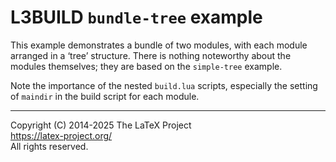 L3BUILD `bundle-tree` example
=================================================

This example demonstrates a bundle of two modules, with each module arranged in a ‘tree’
structure. There is nothing noteworthy about the modules themselves; they are based on the
`simple-tree` example.

Note the importance of the nested `build.lua` scripts, especially the setting of `maindir`
in the build script for each module.

-----

Copyright (C) 2014-2025 The LaTeX Project <br />
<https://latex-project.org/> <br />
All rights reserved.
